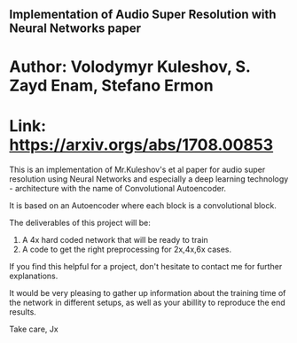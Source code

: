 ## Implementation of Audio Super Resolution with Neural Networks paper
# Author: Volodymyr Kuleshov, S. Zayd Enam, Stefano Ermon
# Link: https://arxiv.orgs/abs/1708.00853

This is an implementation of Mr.Kuleshov's et al paper for audio super resolution using Neural Networks and especially a deep learning technology - architecture with the name of Convolutional Autoencoder.

It is based on an Autoencoder where each block is a convolutional block.

The deliverables of this project will be:

1) A 4x hard coded network that will be ready to train
2) A code to get the right preprocessing for 2x,4x,6x cases.

If you find this helpful for a project, don't hesitate to contact me for further explanations.

It would be very pleasing to gather up information about the training time of the network in different setups, as well as your abillity to reproduce the end results.

Take care,
Jx
